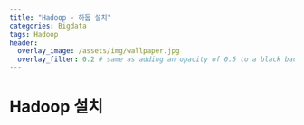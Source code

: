 ```yaml
---
title: "Hadoop - 하둡 설치"
categories: Bigdata
tags: Hadoop
header:
  overlay_image: /assets/img/wallpaper.jpg
  overlay_filter: 0.2 # same as adding an opacity of 0.5 to a black background
---
```


# Hadoop 설치
